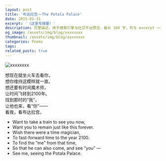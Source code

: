 ```yaml
---
layout: post
title: '布达拉宫——The Potala Palace'
date: 2015-01-31
excerpt: '（这里写摘要）'
description: 完整描述，用于搜索引擎与社交平台预览，最长 160 字，可与 excerpt 一致
og_image: /assets/img/blog/xxxxxxxx
thumbnail: /assets/img/blog/xxxxxxxx
categories: Poems
tags: 
related_posts: true
---
```


<img src="/assets/img/blog/xxxxxxxx" alt="xxxxxxxx">

想现在就坐火车去看你，  
想你维持这模样就一直。  
想还要有时间魔术师，  
让时间飞转到2100年。  
找到那时的“我”，  
让他也来，看“你”——  
看我，看布达拉宫。

- Want to take a train to see you now,
- Want you to remain just like this forever.
- Wish there were a time magician,
- To fast-forward time to the year 2100.
- To find the “me” from that time,
- So that he can also come, and see “you” —
- See me, seeing the Potala Palace.